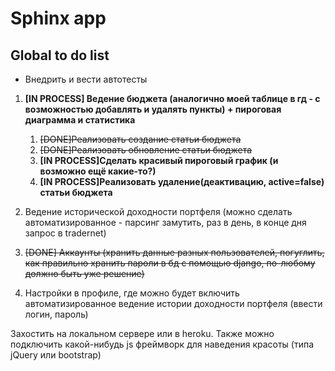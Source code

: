 # Sphinx app

## Global to do list
* Внедрить и вести автотесты
1. **[IN PROCESS] Ведение бюджета (аналогично моей таблице в гд - с возможностью добавлять и удалять пункты) + пироговая диаграмма и статистика**
    1. ~~[DONE]Реализовать создание статьи бюджета~~
    2. ~~[DONE]Реализовать обновление статьи бюджета~~
    3. **[IN PROCESS]Сделать красивый пироговый график (и возможно ещё какие-то?)**
    4. **[IN PROCESS]Реализовать удаление(деактивацию, active=false) статьи бюджета**

2. Ведение исторической доходности портфеля (можно сделать автоматизированное - парсинг замутить, раз в день, в конце дня запрос в tradernet)
3. ~~[DONE] Аккаунты (хранить данные разных пользователей, погуглить, как правильно хранить пароли в бд с помощью django, по-любому должно быть уже решение)~~
5. Настройки в профиле, где можно будет включить автоматизированное ведение истории доходности портфеля (ввести логин, пароль)

Захостить на локальном сервере или в heroku. Также можно подключить какой-нибудь js фреймворк для наведения красоты (типа jQuery или bootstrap)
